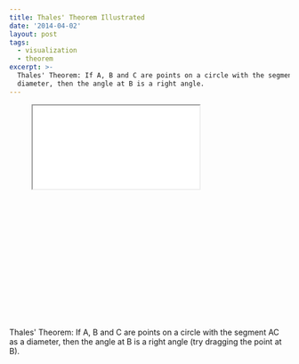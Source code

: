 ```yaml
---
title: Thales' Theorem Illustrated
date: '2014-04-02'
layout: post
tags:
  - visualization
  - theorem
excerpt: >-
  Thales' Theorem: If A, B and C are points on a circle with the segment AC as a
  diameter, then the angle at B is a right angle.
---
```

<figure>
  <div class="aspect-ratio" style="padding-bottom: 55%"><iframe src="/media/intgfx/thales-theorem.html"></iframe></div>
</figure>

Thales' Theorem: If A, B and C are points on a circle with the segment AC as a diameter, then the angle at B is a right angle (try dragging the point at B).
